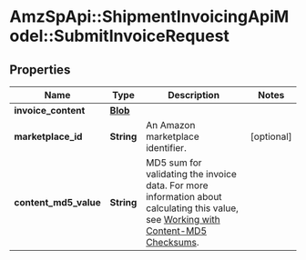 # AmzSpApi::ShipmentInvoicingApiModel::SubmitInvoiceRequest

## Properties
Name | Type | Description | Notes
------------ | ------------- | ------------- | -------------
**invoice_content** | [**Blob**](Blob.md) |  | 
**marketplace_id** | **String** | An Amazon marketplace identifier. | [optional] 
**content_md5_value** | **String** | MD5 sum for validating the invoice data. For more information about calculating this value, see [Working with Content-MD5 Checksums](https://docs.developer.amazonservices.com/en_US/dev_guide/DG_MD5.html). | 

